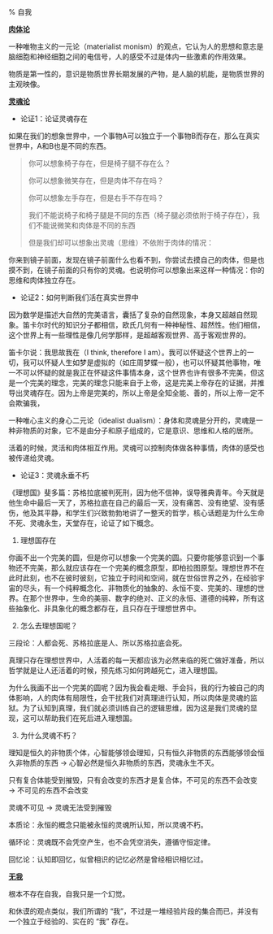 % 自我

<b><u>肉体论</u></b>

一种唯物主义的一元论（materialist monism）的观点，它认为人的思想和意志是脑细胞和神经细胞之间的电信号，人的感受不过是体内一些激素的作用效果。

物质是第一性的，意识是物质世界长期发展的产物，是人脑的机能，是物质世界的主观映像。

<b><u>灵魂论</u></b>

- 论证1：论证灵魂存在

如果在我们的想象世界中，一个事物A可以独立于一个事物B而存在，那么在真实世界中，A和B也是不同的东西。

> 你可以想象椅子存在，但是椅子腿不存在么？
>
> 你可以想象微笑存在，但是肉体不存在吗？
>
> 你可以想象左手存在，但是右手不存在吗？
>
> 我们不能说椅子和椅子腿是不同的东西（椅子腿必须依附于椅子存在），我们不能说微笑和肉体是不同的东西
> 
> 但是我们却可以想象出灵魂（思维）不依附于肉体的情况：

你来到镜子前面，发现在镜子前面什么也看不到，你尝试去摸自己的肉体，但是也摸不到，在镜子前面的只有你的灵魂。也说明你可以想象出来这样一种情况：你的思维和肉体独立存在。

- 论证2：如何判断我们活在真实世界中

因为数学是描述大自然的完美语言，囊括了复杂的自然现象，本身又超越自然现象。笛卡尔时代的知识分子都相信，欧氏几何有一种神秘性、超然性。他们相信，这个世界上有一些理性是像几何学那样，是超越客观世界、高于客观世界的。

笛卡尔说：我思故我在（I think, therefore I am）。我可以怀疑这个世界上的一切，我可以怀疑人生如梦是虚拟的（如庄周梦蝶一般），也可以怀疑其他事物，唯一不可以怀疑的就是我正在怀疑这件事情本身，这个世界也许有很多不完美，但这是一个完美的理念，完美的理念只能来自于上帝，这是完美上帝存在的证据，并推导出灵魂存在。因为上帝是完美的，所以上帝是全知全能、善的，所以上帝一定不会欺骗我，

一种唯心主义的身心二元论（idealist dualism）：身体和灵魂是分开的，灵魂是一种非物质的对象，它不是由分子和原子组成的，它是意识、思维和人格的居所。

活着的时候，灵活和肉体相互作用。灵魂可以控制肉体做各种事情，肉体的感受也被传递给灵魂。

- 论证3：灵魂永垂不朽

《理想国》斐多篇：苏格拉底被判死刑，因为他不信神，误导雅典青年。今天就是他生命中最后一天了，苏格拉底在自己的最后一天，没有痛苦、没有绝望、没有感伤，他及其平静，和学生们兴致勃勃地讲了一整天的哲学，核心话题是为什么生命不死、灵魂永生，天堂存在，论证了如下概念。

1. 理想国存在

你画不出一个完美的圆，但是你可以想象一个完美的圆。只要你能够意识到一个事物还不完美，那么就应该存在一个完美的概念原型，即柏拉图原型。理想世界不在此时此刻，也不在彼时彼刻，它独立于时间和空间，就在世俗世界之外，在经验宇宙的尽头，有一个纯粹概念化、非物质化的抽象的、永恒不变、完美的、理想的世界。在那个世界中，生命的美丽、数字的绝对、正义的永恒、道德的纯粹，所有这些抽象化、非具象化的概念都存在，且只存在于理想世界中。

2. 怎么去理想国呢？

三段论：人都会死、苏格拉底是人、所以苏格拉底会死。

真理只存在理想世界中，人活着的每一天都应该为必然来临的死亡做好准备，所以哲学就是让人还活着的时候，预先练习如何跨越死亡，进入理想国。

为什么我画不出一个完美的圆呢？因为我会看走眼、手会抖，我的行为被自己的肉体影响，人的肉体有局限性，会干扰我们对真理进行认知，所以肉体是灵魂的监狱。为了认知到真理，我们就必须训练自己的逻辑思维，因为这是我们灵魂的显现，这可以帮助我们在死后进入理想国。

3. 为什么灵魂不朽？

理知是恒久的非物质个体，心智能够领会理知，只有恒久非物质的东西能够领会恒久非物质的东西 → 心智必然是恒久非物质的东西，灵魂永生不灭。

只有复合体能受到摧毁，只有会改变的东西才是复合体，不可见的东西不会改变 → 不可见的东西不会改变

灵魂不可见 → 灵魂无法受到摧毁

本质论：永恒的概念只能被永恒的灵魂所认知，所以灵魂不朽。

循环论：灵魂既不会凭空产生，也不会凭空消失，遵循守恒定律。

回忆论：认知即回忆，似曾相识的记忆必然是曾经相识相忆过。

<b><u>无我</u></b>

根本不存在自我，自我只是一个幻觉。

和休谟的观点类似，我们所谓的 “我”，不过是一堆经验片段的集合而已，并没有一个独立于经验的、实在的 “我” 存在。
